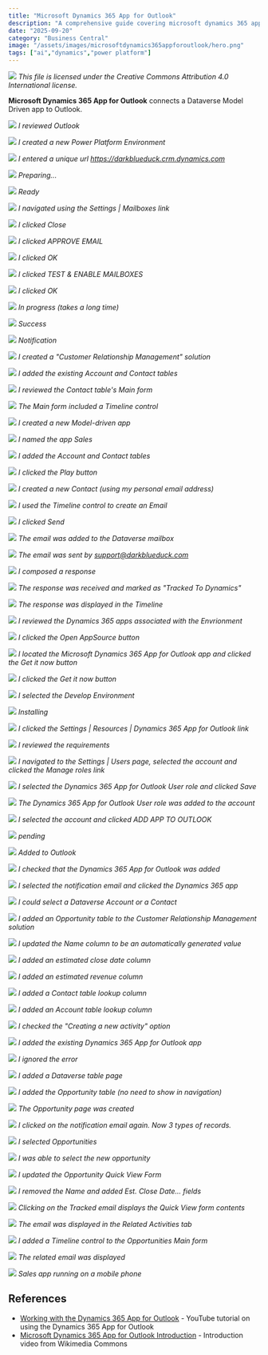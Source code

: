 ```yaml
---
title: "Microsoft Dynamics 365 App for Outlook"
description: "A comprehensive guide covering microsoft dynamics 365 app for outlook"
date: "2025-09-20"
category: "Business Central"
image: "/assets/images/microsoftdynamics365appforoutlook/hero.png"
tags: ["ai","dynamics","power platform"]
---
```


![](/assets/images/microsoftdynamics365appforoutlook/office-365-icon-500x500.png)
*This file is licensed under the Creative Commons Attribution 4.0 International license.*


**Microsoft Dynamics 365 App for Outlook** connects a Dataverse Model Driven app to Outlook.

![](/assets/images/microsoftdynamics365appforoutlook/screenshot-2024-06-29-at-2.04.36pm-2136x1234.png)
*I reviewed Outlook*

![](/assets/images/microsoftdynamics365appforoutlook/screenshot-2024-06-29-at-2.04.59pm-2136x1234.png)
*I created a new Power Platform Environment*

![](/assets/images/microsoftdynamics365appforoutlook/screenshot-2024-06-29-at-2.05.33pm-2136x1237.png)
*I entered a unique url https://darkblueduck.crm.dynamics.com*

![](/assets/images/microsoftdynamics365appforoutlook/screenshot-2024-06-29-at-2.05.50pm-2136x1239.png)
*Preparing...*

![](/assets/images/microsoftdynamics365appforoutlook/screenshot-2024-06-29-at-2.07.17pm-2136x1112.png)
*Ready*

![](/assets/images/microsoftdynamics365appforoutlook/screenshot-2024-06-29-at-2.07.34pm-2136x1241.png)
*I navigated using the Settings | Mailboxes link*

![](/assets/images/microsoftdynamics365appforoutlook/screenshot-2024-06-29-at-2.08.19pm-2136x1184.png)
*I clicked Close*

![](/assets/images/microsoftdynamics365appforoutlook/screenshot-2024-06-29-at-2.08.58pm-2136x612.png)
*I clicked APPROVE EMAIL*

![](/assets/images/microsoftdynamics365appforoutlook/screenshot-2024-06-29-at-2.09.06pm-2136x853.png)
*I clicked OK*

![](/assets/images/microsoftdynamics365appforoutlook/screenshot-2024-06-29-at-2.09.22pm-2136x600.png)
*I clicked TEST & ENABLE MAILBOXES*

![](/assets/images/microsoftdynamics365appforoutlook/screenshot-2024-06-29-at-2.09.30pm-2136x895.png)
*I clicked OK*

![](/assets/images/microsoftdynamics365appforoutlook/screenshot-2024-06-29-at-2.12.04pm-2136x757.png)
*In progress (takes a long time)*

![](/assets/images/microsoftdynamics365appforoutlook/screenshot-2024-06-29-at-2.42.25pm-2136x641.png)
*Success*

![](/assets/images/microsoftdynamics365appforoutlook/screenshot-2024-06-29-at-2.42.48pm-2136x1100.png)
*Notification*

![](/assets/images/microsoftdynamics365appforoutlook/screenshot-2024-06-29-at-2.44.58pm-2136x1160.png)
*I created a "Customer Relationship Management" solution*

![](/assets/images/microsoftdynamics365appforoutlook/screenshot-2024-06-29-at-2.45.56pm-2136x1094.png)
*I added the existing Account and Contact tables*

![](/assets/images/microsoftdynamics365appforoutlook/screenshot-2024-06-29-at-2.46.20pm-2136x1099.png)
*I reviewed the Contact table's Main form*

![](/assets/images/microsoftdynamics365appforoutlook/screenshot-2024-06-29-at-2.47.00pm-2136x1099.png)
*The Main form included a Timeline control*

![](/assets/images/microsoftdynamics365appforoutlook/screenshot-2024-06-29-at-2.47.22pm-2136x683.png)
*I created a new Model-driven app*

![](/assets/images/microsoftdynamics365appforoutlook/screenshot-2024-06-29-at-2.47.39pm-2136x881.png)
*I named the app Sales*

![](/assets/images/microsoftdynamics365appforoutlook/screenshot-2024-06-29-at-2.48.42pm-2136x1104.png)
*I added the Account and Contact tables*

![](/assets/images/microsoftdynamics365appforoutlook/screenshot-2024-06-29-at-2.48.54pm-2136x1094.png)
*I clicked the Play button*

![](/assets/images/microsoftdynamics365appforoutlook/screenshot-2024-06-29-at-2.49.50pm-2136x1100.png)
*I created a new Contact (using my personal email address)*

![](/assets/images/microsoftdynamics365appforoutlook/screenshot-2024-06-29-at-2.50.15pm-2136x1099.png)
*I used the Timeline control to create an Email*

![](/assets/images/microsoftdynamics365appforoutlook/screenshot-2024-06-29-at-2.55.35pm-2136x1100.png)
*I clicked Send*

![](/assets/images/microsoftdynamics365appforoutlook/screenshot-2024-06-29-at-2.55.49pm-2136x1100.png)
*The email was added to the Dataverse mailbox*

![](/assets/images/microsoftdynamics365appforoutlook/screenshot-2024-06-29-at-2.56.11pm-2136x1097.png)
*The email was sent by support@darkblueduck.com*

![](/assets/images/microsoftdynamics365appforoutlook/screenshot-2024-06-29-at-2.58.01pm-1194x1260.png)
*I composed a response*

![](/assets/images/microsoftdynamics365appforoutlook/screenshot-2024-06-29-at-2.58.48pm-2136x1100.png)
*The response was received and marked as "Tracked To Dynamics"*

![](/assets/images/microsoftdynamics365appforoutlook/screenshot-2024-06-29-at-2.59.10pm-2136x1101.png)
*The response was displayed in the Timeline*

![](/assets/images/microsoftdynamics365appforoutlook/screenshot-2024-06-29-at-3.05.55pm-2136x465.png)
*I reviewed the Dynamics 365 apps associated with the Envrionment*

![](/assets/images/microsoftdynamics365appforoutlook/screenshot-2024-06-29-at-3.06.27pm-2136x1099.png)
*I clicked the Open AppSource button*

![](/assets/images/microsoftdynamics365appforoutlook/screenshot-2024-06-29-at-3.07.11pm-2136x1154.png)
*I located the Microsoft Dynamics 365 App for Outlook app and clicked the Get it now button*

![](/assets/images/microsoftdynamics365appforoutlook/screenshot-2024-06-29-at-3.07.20pm-2136x1099.png)
*I clicked the Get it now button*

![](/assets/images/microsoftdynamics365appforoutlook/screenshot-2024-06-29-at-3.07.42pm-2136x1093.png)
*I selected the Develop Environment*

![](/assets/images/microsoftdynamics365appforoutlook/screenshot-2024-06-29-at-3.08.04pm-2136x1097.png)
*Installing*

![](/assets/images/microsoftdynamics365appforoutlook/screenshot-2024-06-29-at-3.10.43pm-2136x1097.png)
*I clicked the Settings | Resources | Dynamics 365 App for Outlook link*

![](/assets/images/microsoftdynamics365appforoutlook/screenshot-2024-06-29-at-3.11.15pm-2136x1165.png)
*I reviewed the requirements*

![](/assets/images/microsoftdynamics365appforoutlook/screenshot-2024-06-29-at-3.11.49pm-2136x1093.png)
*I navigated to the Settings | Users page, selected the account and clicked the Manage roles link*

![](/assets/images/microsoftdynamics365appforoutlook/screenshot-2024-06-29-at-3.12.06pm-2136x1099.png)
*I selected the Dynamics 365 App for Outlook User role and clicked Save*

![](/assets/images/microsoftdynamics365appforoutlook/screenshot-2024-06-29-at-3.12.17pm-2136x1096.png)
*The Dynamics 365 App for Outlook User role was added to the account*

![](/assets/images/microsoftdynamics365appforoutlook/screenshot-2024-06-29-at-3.12.31pm-2136x1171.png)
*I selected the account and clicked ADD APP TO OUTLOOK*

![](/assets/images/microsoftdynamics365appforoutlook/screenshot-2024-06-29-at-3.12.45pm-2136x1164.png)
*pending*

![](/assets/images/microsoftdynamics365appforoutlook/screenshot-2024-06-29-at-3.15.30pm-2136x1164.png)
*Added to Outlook*

![](/assets/images/microsoftdynamics365appforoutlook/screenshot-2024-06-29-at-3.16.12pm-2136x1100.png)
*I checked that the Dynamics 365 App for Outlook was added*

![](/assets/images/microsoftdynamics365appforoutlook/screenshot-2024-06-29-at-3.25.26pm-2136x1099.png)
*I selected the notification email and clicked the Dynamics 365 app*

![](/assets/images/microsoftdynamics365appforoutlook/screenshot-2024-06-29-at-4.39.12pm-2136x1167.png)
*I could select a Dataverse Account or a Contact*

![](/assets/images/microsoftdynamics365appforoutlook/screenshot-2024-06-29-at-4.25.28pm-2136x1094.png)
*I added an Opportunity table to the Customer Relationship Management solution*

![](/assets/images/microsoftdynamics365appforoutlook/screenshot-2024-06-29-at-4.26.26pm-2136x1091.png)
*I updated the Name column to be an automatically generated value*

![](/assets/images/microsoftdynamics365appforoutlook/screenshot-2024-06-29-at-4.27.45pm-2136x1090.png)
*I added an estimated close date column*

![](/assets/images/microsoftdynamics365appforoutlook/screenshot-2024-06-29-at-4.28.30pm-2136x1097.png)
*I added an estimated revenue column*

![](/assets/images/microsoftdynamics365appforoutlook/screenshot-2024-06-29-at-4.29.26pm-2136x1096.png)
*I added a Contact table lookup column*

![](/assets/images/microsoftdynamics365appforoutlook/screenshot-2024-06-29-at-4.29.57pm-2136x1099.png)
*I added an Account table lookup column*

![](/assets/images/microsoftdynamics365appforoutlook/screenshot-2024-06-29-at-4.30.35pm-2136x1100.png)
*I checked the "Creating a new activity" option*

![](/assets/images/microsoftdynamics365appforoutlook/screenshot-2024-06-29-at-4.31.22pm-2136x1096.png)
*I added the existing Dynamics 365 App for Outlook app*

![](/assets/images/microsoftdynamics365appforoutlook/screenshot-2024-06-29-at-4.40.16pm-2136x1099.png)
*I ignored the error*

![](/assets/images/microsoftdynamics365appforoutlook/screenshot-2024-06-29-at-4.40.30pm-2136x1097.png)
*I added a Dataverse table page*

![](/assets/images/microsoftdynamics365appforoutlook/screenshot-2024-06-29-at-4.40.58pm-2136x1099.png)
*I added the Opportunity table (no need to show in navigation)*

![](/assets/images/microsoftdynamics365appforoutlook/screenshot-2024-06-29-at-4.41.24pm-2136x1097.png)
*The Opportunity page was created*

![](/assets/images/microsoftdynamics365appforoutlook/screenshot-2024-06-29-at-4.45.11pm-2136x1097.png)
*I clicked on the notification email again. Now 3 types of records.*

![](/assets/images/microsoftdynamics365appforoutlook/screenshot-2024-06-29-at-4.45.23pm-2136x1091.png)
*I selected Opportunities*

![](/assets/images/microsoftdynamics365appforoutlook/screenshot-2024-06-29-at-4.45.49pm-2136x1094.png)
*I was able to select the new opportunity*

![](/assets/images/microsoftdynamics365appforoutlook/screenshot-2024-06-29-at-4.48.38pm-2136x1093.png)
*I updated the Opportunity Quick View Form*

![](/assets/images/microsoftdynamics365appforoutlook/screenshot-2024-06-29-at-4.47.28pm-2136x1096.png)
*I removed the Name and added Est. Close Date... fields*

![](/assets/images/microsoftdynamics365appforoutlook/screenshot-2024-06-29-at-4.51.26pm-2136x1099.png)
*Clicking on the Tracked email displays the Quick View form contents*

![](/assets/images/microsoftdynamics365appforoutlook/screenshot-2024-06-29-at-5.28.07pm-2136x1097.png)
*The email was displayed in the Related Activities tab*

![](/assets/images/microsoftdynamics365appforoutlook/screenshot-2024-06-29-at-5.29.45pm-2136x1094.png)
*I added a Timeline control to the Opportunities Main form*

![](/assets/images/microsoftdynamics365appforoutlook/screenshot-2024-06-29-at-5.30.54pm-2136x1100.png)
*The related email was displayed*

![](/assets/images/microsoftdynamics365appforoutlook/449040931-1700129710754304-1985864385832439929-n-1242x2688.jpg)
*Sales app running on a mobile phone*

## References

- [Working with the Dynamics 365 App for Outlook](https://www.youtube.com/watch?v=gqX5aJMDHf8) - YouTube tutorial on using the Dynamics 365 App for Outlook
- [Microsoft Dynamics 365 App for Outlook Introduction](https://commons.wikimedia.org/wiki/File:Microsoft_Dynamics_365_App_for_Outlook_Introduction.webm) - Introduction video from Wikimedia Commons